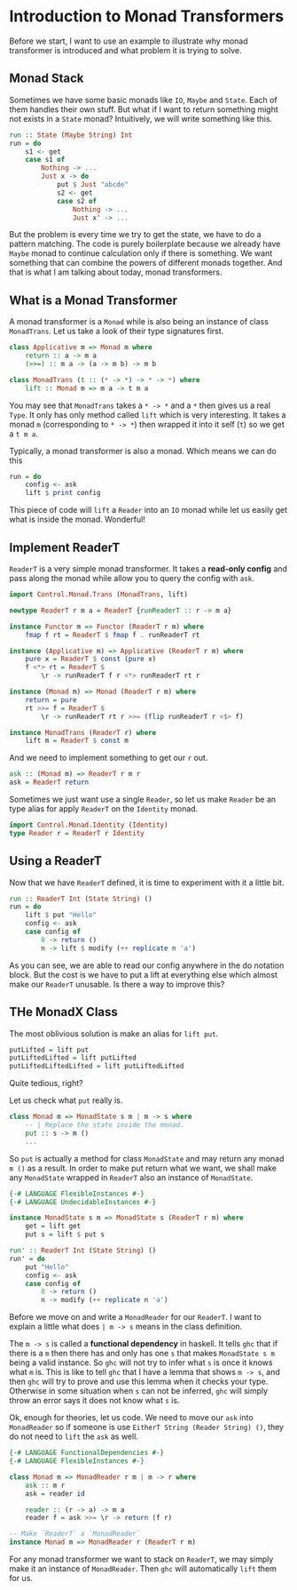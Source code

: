 # Introduction to Monad Transformers

Before we start, I want to use an example to illustrate why monad transformer is introduced and what problem it is trying to solve.

## Monad Stack

Sometimes we have some basic monads like `IO`, `Maybe` and `State`. Each of them handles their own stuff. But what if I want to return something might not exists in a `State` monad? Intuitively, we will write something like this.

```haskell
run :: State (Maybe String) Int
run = do
    s1 <- get
    case s1 of
        Nothing -> ...
        Just x -> do
            put $ Just "abcde"
            s2 <- get
            case s2 of
                Nothing -> ...
                Just x' -> ...
```

But the problem is every time we try to get the state, we have to do a pattern matching. The code is purely boilerplate because we already have `Maybe` monad to continue calculation only if there is something. We want something that can combine the powers of different monads together. And that is what I am talking about today, monad transformers.

## What is a Monad Transformer

A monad transformer is a `Monad` while is also being an instance of class `MonadTrans`. Let us take a look of their type signatures first.

```haskell
class Applicative m => Monad m where
    return :: a -> m a
    (>>=) :: m a -> (a -> m b) -> m b

class MonadTrans (t :: (* -> *) -> * -> *) where
    lift :: Monad m => m a -> t m a
```

You may see that `MonadTrans` takes a `* -> *` and a `*` then gives us a real `Type`. It only has only method called `lift` which is very interesting. It takes a monad `m` (corresponding to `* -> *`) then wrapped it into it self (`t`) so we get a `t m a`.

Typically, a monad transformer is also a monad. Which means we can do this
```haskell
run = do 
    config <- ask
    lift $ print config
```

This piece of code will `lift` a `Reader` into an `IO` monad while let us easily get what is inside the monad. Wonderful!

## Implement ReaderT

`ReaderT` is a very simple monad transformer. It takes a **read-only config** and pass along the monad while allow you to query the config with `ask`.

```haskell
import Control.Monad.Trans (MonadTrans, lift)

newtype ReaderT r m a = ReaderT {runReaderT :: r -> m a}

instance Functor m => Functor (ReaderT r m) where
    fmap f rt = ReaderT $ fmap f . runReaderT rt

instance (Applicative m) => Applicative (ReaderT r m) where
    pure x = ReaderT $ const (pure x)
    f <*> rt = ReaderT $ 
        \r -> runReaderT f r <*> runReaderT rt r

instance (Monad m) => Monad (ReaderT r m) where
    return = pure
    rt >>= f = ReaderT $
        \r -> runReaderT rt r >>= (flip runReaderT r <$> f)

instance MonadTrans (ReaderT r) where
    lift m = ReaderT $ const m
```

And we need to implement something to get our `r` out.

```haskell
ask :: (Monad m) => ReaderT r m r
ask = ReaderT return
```

Sometimes we just want use a single `Reader`, so let us make `Reader` be an type alias for apply `ReaderT` on the `Identity` monad.

```haskell
import Control.Monad.Identity (Identity)
type Reader r = ReaderT r Identity
```

## Using a ReaderT

Now that we have `ReaderT` defined, it is time to experiment with it a little bit.

```haskell
run :: ReaderT Int (State String) ()
run = do
    lift $ put "Hello"
    config <- ask
    case config of
        0 -> return ()
        n -> lift $ modify (++ replicate n 'a')
```

As you can see, we are able to read our config anywhere in the do notation block. But the cost is we have to put a lift at everything else which almost make our `ReaderT` unusable. Is there a way to improve this?

## THe MonadX Class

The most oblivious solution is make an alias for `lift put`.

```haskell
putLifted = lift put
putLiftedLifted = lift putLifted
putLiftedLiftedLifted = lift putLiftedLifted
```

Quite tedious, right?

Let us check what `put` really is.
```haskell
class Monad m => MonadState s m | m -> s where
    -- | Replace the state inside the monad.
    put :: s -> m ()
    ...
```

So `put` is actually a method for class `MonadState` and may return any monad `m ()` as a result. In order to make put return what we want, we shall make any `MonadState` wrapped in `ReaderT` also an instance of `MonadState`.

```haskell
{-# LANGUAGE FlexibleInstances #-}
{-# LANGUAGE UndecidableInstances #-}

instance MonadState s m => MonadState s (ReaderT r m) where
    get = lift get
    put s = lift $ put s

run' :: ReaderT Int (State String) ()
run' = do
    put "Hello"
    config <- ask
    case config of
        0 -> return ()
        n -> modify (++ replicate n 'a')
```

Before we move on and write a `MonadReader` for our `ReaderT`. I want to explain a little what does `| m -> s` means in the class definition. 

The `m -> s` is called a **functional dependency** in haskell. It tells `ghc` that if there is a `m` then there has and only has one `s` that makes `MonadState s m` being a valid instance. So `ghc` will not try to infer what `s` is once it knows what `m` is. This is like to tell `ghc` that I have a lemma that shows `m -> s`, and then `ghc` will try to prove and use this lemma when it checks your type. Otherwise in some situation when `s` can not be inferred, `ghc` will simply throw an error says it does not know what `s` is.

Ok, enough for theories, let us code. We need to move our `ask` into `MonadReader` so if someone is use `EitherT String (Reader String) ()`, they do not need to `lift` the `ask` as well.

```haskell
{-# LANGUAGE FunctionalDependencies #-}
{-# LANGUAGE FlexibleInstances #-}

class Monad m => MonadReader r m | m -> r where
    ask :: m r
    ask = reader id

    reader :: (r -> a) -> m a
    reader f = ask >>= \r -> return (f r)

-- Make `ReaderT` a `MonadReader`
instance Monad m => MonadReader r (ReaderT r m)
```

For any monad transformer we want to stack on `ReaderT`, we may simply make it an instance of `MonadReader`. Then `ghc` will automatically `lift` them for us.
